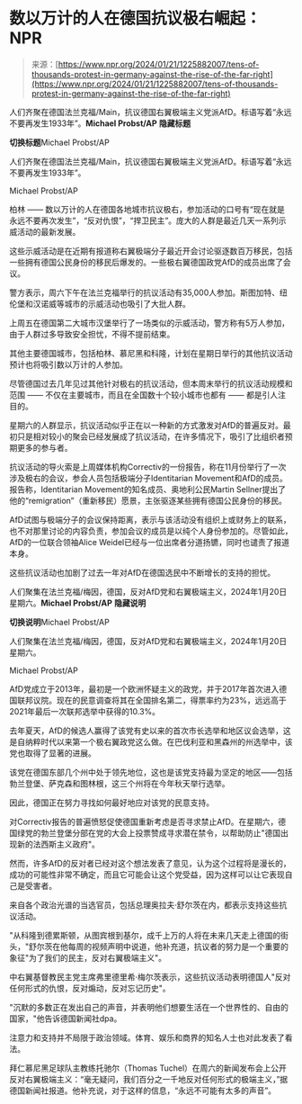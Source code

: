 <!--yml

category: 未分类

date: 2024-05-27 15:03:45

-->

# 数以万计的人在德国抗议极右崛起：NPR

> 来源：[https://www.npr.org/2024/01/21/1225882007/tens-of-thousands-protest-in-germany-against-the-rise-of-the-far-right](https://www.npr.org/2024/01/21/1225882007/tens-of-thousands-protest-in-germany-against-the-rise-of-the-far-right)

人们齐聚在德国法兰克福/Main，抗议德国右翼极端主义党派AfD。标语写着“永远不要再发生1933年”。**Michael Probst/AP** ****隐藏标题****

****切换标题****Michael Probst/AP

人们齐聚在德国法兰克福/Main，抗议德国右翼极端主义党派AfD。标语写着“永远不要再发生1933年”。

Michael Probst/AP

柏林 —— 数以万计的人在德国各地城市抗议极右，参加活动的口号有“现在就是永远不要再次发生”，“反对仇恨”，“捍卫民主”。庞大的人群是最近几天一系列示威活动的最新发展。

这些示威活动是在近期有报道称右翼极端分子最近开会讨论驱逐数百万移民，包括一些拥有德国公民身份的移民后爆发的。一些极右翼德国政党AfD的成员出席了会议。

警方表示，周六下午在法兰克福举行的抗议活动有35,000人参加。斯图加特、纽伦堡和汉诺威等城市的示威活动也吸引了大批人群。

上周五在德国第二大城市汉堡举行了一场类似的示威活动，警方称有5万人参加，由于人群过多导致安全担忧，不得不提前结束。

其他主要德国城市，包括柏林、慕尼黑和科隆，计划在星期日举行的其他抗议活动预计也将吸引数以万计的人参加。

尽管德国过去几年见过其他针对极右的抗议活动，但本周末举行的抗议活动规模和范围 —— 不仅在主要城市，而且在全国数十个较小城市也都有 —— 都是引人注目的。

星期六的人群显示，抗议活动似乎正在以一种新的方式激发对AfD的普遍反对。最初只是相对较小的聚会已经发展成了抗议活动，在许多情况下，吸引了比组织者预期更多的参与者。

抗议活动的导火索是上周媒体机构Correctiv的一份报告，称在11月份举行了一次涉及极右的会议，参会人员包括极端分子Identitarian Movement和AfD的成员。报告称，Identitarian Movement的知名成员、奥地利公民Martin Sellner提出了他的“remigration”（重新移民）愿景，主张驱逐某些拥有德国公民身份的移民。

AfD试图与极端分子的会议保持距离，表示与该活动没有组织上或财务上的联系，也不对那里讨论的内容负责，参加会议的成员是以纯个人身份参加的。尽管如此，AfD的一位联合领袖Alice Weidel已经与一位出席者分道扬镳，同时也谴责了报道本身。

这些抗议活动也加剧了过去一年对AfD在德国选民中不断增长的支持的担忧。

人们聚集在法兰克福/梅因，德国，反对AfD党和右翼极端主义，2024年1月20日星期六。**Michael Probst/AP** ****隐藏说明****

****切换说明****Michael Probst/AP

人们聚集在法兰克福/梅因，德国，反对AfD党和右翼极端主义，2024年1月20日星期六。

Michael Probst/AP

AfD党成立于2013年，最初是一个欧洲怀疑主义的政党，并于2017年首次进入德国联邦议院。现在的民意调查将其在全国排名第二，得票率约为23%，远远高于2021年最后一次联邦选举中获得的10.3%。

去年夏天，AfD的候选人赢得了该党有史以来的首次市长选举和地区议会选举，这是自纳粹时代以来第一个极右翼政党这么做。在巴伐利亚和黑森州的州选举中，该党也取得了显著的进展。

该党在德国东部几个州中处于领先地位，这也是该党支持最为坚定的地区——包括勃兰登堡、萨克森和图林根，这三个州将在今年秋天举行选举。

因此，德国正在努力寻找如何最好地应对该党的民意支持。

对Correctiv报告的普遍愤怒促使德国重新考虑是否寻求禁止AfD。在星期六，德国绿党的勃兰登堡分部在党的大会上投票赞成寻求潜在禁令，以帮助防止"德国出现新的法西斯主义政府"。

然而，许多AfD的反对者已经对这个想法发表了意见，认为这个过程将是漫长的，成功的可能性非常不确定，而且它可能会让这个党受益，因为这样可以让它表现自己是受害者。

来自各个政治光谱的当选官员，包括总理奥拉夫·舒尔茨在内，都表示支持这些抗议活动。

"从科隆到德累斯顿，从图宾根到基尔，成千上万的人将在未来几天走上德国的街头，"舒尔茨在他每周的视频声明中说道，他补充道，抗议者的努力是一个重要的象征"为了我们的民主，反对右翼极端主义"。

中右翼基督教民主党主席弗里德里希·梅尔茨表示，这些抗议活动表明德国人"反对任何形式的仇恨，反对煽动，反对忘记历史"。

"沉默的多数正在发出自己的声音，并表明他们想要生活在一个世界性的、自由的国家，"他告诉德国新闻社dpa。

注意力和支持并不局限于政治领域。体育、娱乐和商界的知名人士也对此发表了看法。

拜仁慕尼黑足球队主教练托驰尔（Thomas Tuchel）在周六的新闻发布会上公开反对右翼极端主义：“毫无疑问，我们百分之一千地反对任何形式的极端主义，”据德国新闻社报道。他补充说，对于这样的信息，“永远不可能有太多的声音”。
